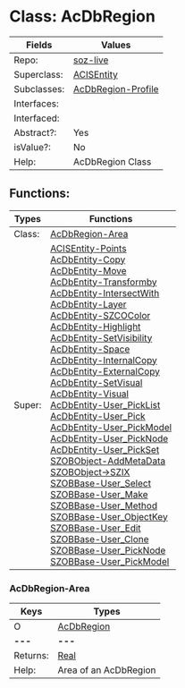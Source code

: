 
# Class:	AcDbRegion

| Fields | Values |
| --------- | --------- |
| Repo: | [soz-live](/repos/soz-live.html) |
| Superclass: | [ACISEntity](ACISEntity.html) |
| Subclasses: | [AcDbRegion-Profile](AcDbRegion-Profile.html) |
| Interfaces: |  |
| Interfaced: |  |
| Abstract?: | Yes |
| isValue?: | No |
| Help: | AcDbRegion Class |


## Functions:

| Types | Functions |
| --------- | --------- |
| Class: | [AcDbRegion-Area](#AcDbRegion-Area) |
| Super: | [ACISEntity-Points](ACISEntity.html) <br> [AcDbEntity-Copy](AcDbEntity.html) <br> [AcDbEntity-Move](AcDbEntity.html) <br> [AcDbEntity-Transformby](AcDbEntity.html) <br> [AcDbEntity-IntersectWith](AcDbEntity.html) <br> [AcDbEntity-Layer](AcDbEntity.html) <br> [AcDbEntity-SZCOColor](AcDbEntity.html) <br> [AcDbEntity-Highlight](AcDbEntity.html) <br> [AcDbEntity-SetVisibility](AcDbEntity.html) <br> [AcDbEntity-Space](AcDbEntity.html) <br> [AcDbEntity-InternalCopy](AcDbEntity.html) <br> [AcDbEntity-ExternalCopy](AcDbEntity.html) <br> [AcDbEntity-SetVisual](AcDbEntity.html) <br> [AcDbEntity-Visual](AcDbEntity.html) <br> [AcDbEntity-User_PickList](AcDbEntity.html) <br> [AcDbEntity-User_Pick](AcDbEntity.html) <br> [AcDbEntity-User_PickModel](AcDbEntity.html) <br> [AcDbEntity-User_PickNode](AcDbEntity.html) <br> [AcDbEntity-User_PickSet](AcDbEntity.html) <br> [SZOBObject-AddMetaData](SZOBObject.html) <br> [SZOBObject->SZIX](SZOBObject.html) <br> [SZOBBase-User_Select](SZOBBase.html) <br> [SZOBBase-User_Make](SZOBBase.html) <br> [SZOBBase-User_Method](SZOBBase.html) <br> [SZOBBase-User_ObjectKey](SZOBBase.html) <br> [SZOBBase-User_Edit](SZOBBase.html) <br> [SZOBBase-User_Clone](SZOBBase.html) <br> [SZOBBase-User_PickNode](SZOBBase.html) <br> [SZOBBase-User_PickModel](SZOBBase.html) |


### AcDbRegion-Area

| Keys | Types |
| --------- | --------- |
| O | [AcDbRegion](AcDbRegion.html) |
| **---** | **---** |
| Returns: | [Real](Real.html) |
| Help: | Area of an AcDbRegion |

